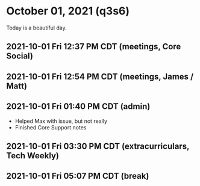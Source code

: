 # October 01, 2021 (q3s6)

Today is a beautiful day.

## 2021-10-01 Fri 12:37 PM CDT (meetings, Core Social)

## 2021-10-01 Fri 12:54 PM CDT (meetings, James / Matt)

## 2021-10-01 Fri 01:40 PM CDT (admin)

- Helped Max with issue, but not really
- Finished Core Support notes

## 2021-10-01 Fri 03:30 PM CDT (extracurriculars, Tech Weekly)

## 2021-10-01 Fri 05:07 PM CDT (break)
